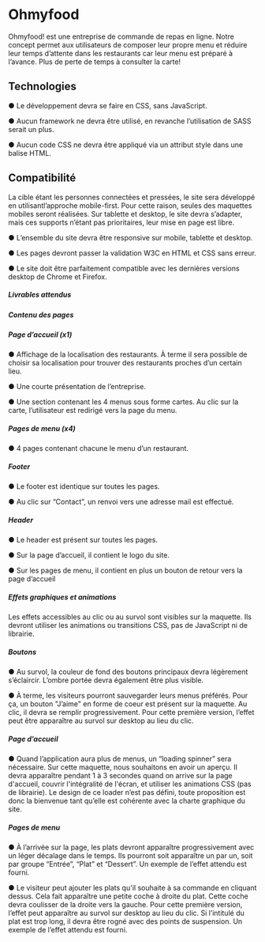 # Ohmyfood


<p>Ohmyfood! est une entreprise de commande de repas en ligne. 
Notre concept permet aux utilisateurs de composer leur propre menu
et réduire leur temps d’attente dans les restaurants car leur menu
est préparé à l’avance. 
Plus de perte de temps à consulter la carte!</p>

Technologies
-
<p>● Le développement devra se faire en CSS, sans JavaScript.</p>
<p>● Aucun framework ne devra être utilisé, en revanche  l’utilisation de SASS serait un plus.</p>
<p>● Aucun code CSS ne devra être appliqué via un attribut style
dans une balise HTML.</p>

Compatibilité
-
<p>La cible étant les personnes connectées et pressées, le site
sera développé en utilisantl’approche mobile-first. Pour cette raison, seules des maquettes mobiles seront réalisées. Sur tablette et desktop, le site devra s’adapter, mais ces supports n’étant pas prioritaires, leur mise en page est libre.</p>
<p>● L’ensemble du site devra être responsive sur mobile, tablette et desktop.</p>
<p>● Les pages devront passer la validation W3C en HTML et CSS sans erreur.</p>
<p>● Le site doit être parfaitement compatible avec les dernières
versions desktop de Chrome et Firefox.</p>

<h5>Livrables attendus</h5>

<h5>Contenu des pages</h5>

<h5>Page d’accueil (x1)</h5>

<p>● Affichage de la localisation des restaurants. À terme il sera possible
 de choisir sa localisation pour trouver des restaurants proches
 d’un certain lieu.</p>
<p>● Une courte présentation de l’entreprise.</p>
<p>● Une section contenant les 4 menus sous forme cartes. Au clic sur la carte, l’utilisateur est redirigé vers la page du menu.</p>

<h5>Pages de menu (x4)</h5>

<p>● 4 pages contenant chacune le menu d’un restaurant.</p>

<h5>Footer</h5>

<p>● Le footer est identique sur toutes les pages.</p>
<p>● Au clic sur “Contact”, un renvoi vers une adresse mail est effectué.</p>

<h5>Header</h5>

<p>● Le header est présent sur toutes les pages.</p>
<p>● Sur la page d’accueil, il contient le logo du site.</p>
<p>● Sur les pages de menu, il contient en plus un bouton de retour vers la page d’accueil</p>

<h5>Effets graphiques et animations</h5>

<p>Les effets accessibles au clic ou au survol sont visibles sur la maquette. Ils devront utiliser les animations ou transitions CSS, pas de JavaScript ni de librairie.</p>

<h5>Boutons</h5>

<p>● Au survol, la couleur de fond des boutons principaux devra légèrement s’éclaircir. L’ombre portée devra également être plus visible.</p>
<p>● À terme, les visiteurs pourront sauvegarder leurs menus préférés. Pour ça, un bouton "J’aime" en forme de coeur est présent sur la maquette. Au clic, il devra se remplir progressivement. Pour cette première version, l’effet peut être apparaître au survol sur desktop au lieu du clic.</p>

<h5>Page d’accueil</h5>

<p>● Quand l’application aura plus de menus, un “loading spinner” sera nécessaire. Sur cette maquette, nous souhaitons en avoir un aperçu. Il devra apparaître pendant 1 à 3 secondes quand on arrive sur la page d'accueil, couvrir l'intégralité de l'écran, et utiliser les animations CSS (pas de librairie). Le design de ce loader n’est pas défini, toute proposition est donc la bienvenue tant qu’elle est cohérente avec la charte graphique du site.</p>

<h5>Pages de menu</h5>

<p>● À l’arrivée sur la page, les plats devront apparaître progressivement avec un léger décalage dans le temps. Ils pourront soit apparaître un par un, soit par groupe “Entrée”, “Plat” et “Dessert”. Un exemple de l’effet attendu est fourni.</p>
<p>● Le visiteur peut ajouter les plats qu'il souhaite à sa commande en cliquant dessus. Cela fait apparaître une petite coche à droite du plat. Cette coche devra coulisser de la droite vers la gauche. Pour cette première version, l’effet peut apparaître au survol sur desktop au lieu du clic. Si l’intitulé du plat est trop long, il devra être rogné avec des points de suspension. Un exemple de l’effet attendu est fourni.</p>